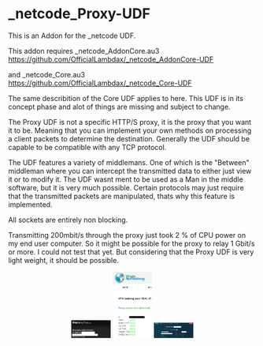 # _netcode_Proxy-UDF
This is an Addon for the _netcode UDF.

This addon requires _netcode_AddonCore.au3
https://github.com/OfficialLambdax/_netcode_AddonCore-UDF

and _netcode_Core.au3
https://github.com/OfficialLambdax/_netcode_Core-UDF

The same describition of the Core UDF applies to here. This UDF is in its concept phase and alot of things are missing and subject to change.

The Proxy UDF is not a specific HTTP/S proxy, it is the proxy that you want it to be. Meaning that you can implement your own methods on
processing a client packets to determine the destination. Generally the UDF should be capable to be compatible with any TCP protocol.

The UDF features a variety of middlemans. One of which is the "Between" middleman where you can intercept the transmitted data to either just view it or to modify it. The UDF wasnt ment to be used as a Man in the middle software, but it is very much possible. Certain protocols may just require that the transmitted packets are manipulated, thats why this feature is implemented.

All sockets are entirely non blocking.

Transmitting 200mbit/s through the proxy just took 2 % of CPU power on my end user computer.
So it might be possible for the proxy to relay 1 Gbit/s or more. I could not test that yet.
But considering that the Proxy UDF is very light weight, it should be possible.

<p align="center">
    <img src="images/what is my proxy.png" width="80" />
    <img src="images/whatismyipaddress.png" width="80" />
    <img src="images/whoer.png" width="80" />
</p>
